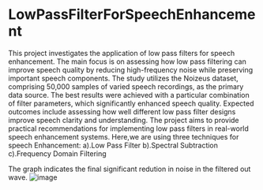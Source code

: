 # LowPassFilterForSpeechEnhancement
This project investigates the application of low pass filters
for speech enhancement. The main focus is on assessing how
low pass filtering can improve speech quality by reducing
high-frequency noise while preserving important speech components.
The study utilizes the Noizeus dataset, comprising
50,000 samples of varied speech recordings, as the primary
data source. The best results were achieved with a particular
combination of filter parameters, which significantly enhanced
speech quality. Expected outcomes include assessing how well
different low pass filter designs improve speech clarity and
understanding. The project aims to provide practical recommendations
for implementing low pass filters in real-world
speech enhancement systems.
Here,we are using three techniques for speech Enhancement:
a).Low Pass Filter
b).Spectral Subtraction
c).Frequency Domain Filtering

The graph indicates the final significant redution in noise in the filtered out wave.
![image](https://github.com/user-attachments/assets/063da178-78cb-48b6-80a0-a7f9c3631541)
